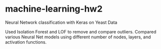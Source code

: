 # machine-learning-hw2
Neural Network classification with Keras on Yeast Data

Used Isolation Forest and LOF to remove and compare outliers. 
Compared various Neural Net models using different number of nodes, layers, and activation functions. 
